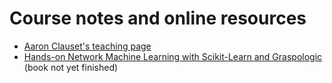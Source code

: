 # Course notes and online resources
- [Aaron Clauset's teaching page](https://www.colorado.edu/faculty/clauset/teaching)
- [Hands-on Network Machine Learning with Scikit-Learn and Graspologic](http://docs.neurodata.io/graph-stats-book/coverpage.html) (book not yet finished)
